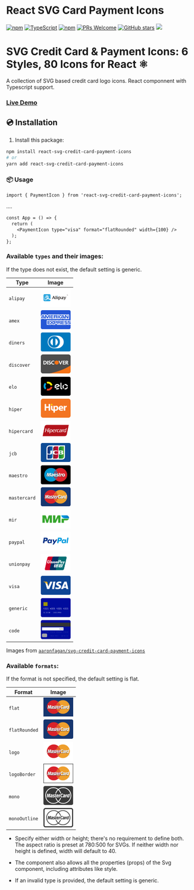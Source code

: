 # React SVG Card Payment Icons 

[![npm](https://img.shields.io/npm/v/react-svg-credit-card-payment-icons)](https://www.npmjs.com/package/react-svg-credit-card-payment-icons)
[![TypeScript](https://badgen.net/npm/types/env-var)](http://www.typescriptlang.org/)
[![​npm​](https://img.shields.io/npm/dm/react-svg-credit-card-payment-icons)](https://www.npmjs.com/package/react-svg-credit-card-payment-icons)
[![PRs Welcome](https://img.shields.io/badge/PRs-welcome-brightgreen.svg?style=flat-square)](http://makeapullrequest.com)
[![GitHub stars](https://img.shields.io/github/stars/marcovoliveira/react-svg-credit-card-payment-icons.svg?style=social)](https://github.com/marcovoliveira/react-svg-credit-card-payment-icons)
[![](https://img.shields.io/badge/-Contribute%20with%20a%20%E2%98%85!-%23ffd700)](https://github.com/marcovoliveira/react-svg-credit-card-payment-icons)

# SVG Credit Card & Payment Icons: 6 Styles, 80 Icons for React ⚛️
A collection of SVG based credit card logo icons. 
React componnent with Typescript support.

### [Live Demo](https://marcovoliveira.github.io/react-svg-credit-card-payment-icons/?path=/docs/paymen-cards--docs)

## 💿 Installation


1) Install this package:
```bash
npm install react-svg-credit-card-payment-icons
# or
yarn add react-svg-credit-card-payment-icons
```

### 📦 Usage

```tsx
import { PaymentIcon } from 'react-svg-credit-card-payment-icons';
```
....
```tsx
const App = () => {
  return (
    <PaymentIcon type="visa" format="flatRounded" width={100} />
  );
};
```

### Available `types` and their images:

If the type does not exist, the default setting is generic.

|Type    |Image
|---    |---
|`alipay`    |<img src="https://github.com/marcovoliveira/react-svg-credit-card-payment-icons/raw/main/src/icons/flat-rounded/alipay.svg" width=80/>
|`amex` |<img src="https://github.com/marcovoliveira/react-svg-credit-card-payment-icons/raw/main/src/icons/flat-rounded/amex.svg" width=80/>
|`diners`    |<img src="https://github.com/marcovoliveira/react-svg-credit-card-payment-icons/raw/main/src/icons/flat-rounded/diners.svg" width=80/>
|`discover`   |<img src="https://github.com/marcovoliveira/react-svg-credit-card-payment-icons/raw/main/src/icons/flat-rounded/discover.svg" width=80/>
|`elo`    |<img src="https://github.com/marcovoliveira/react-svg-credit-card-payment-icons/raw/main/src/icons/flat-rounded/elo.svg" width=80/>
|`hiper`    |<img src="https://github.com/marcovoliveira/react-svg-credit-card-payment-icons/raw/main/src/icons/flat-rounded/hiper.svg" width=80/>
|`hipercard`   |<img src="https://github.com/marcovoliveira/react-svg-credit-card-payment-icons/raw/main/src/icons/flat-rounded/hipercard.svg" width=80/>
|`jcb`    |<img src="https://github.com/marcovoliveira/react-svg-credit-card-payment-icons/raw/main/src/icons/flat-rounded/jcb.svg" width=80/>
|`maestro`   |<img src="https://github.com/marcovoliveira/react-svg-credit-card-payment-icons/raw/main/src/icons/flat-rounded/maestro.svg" width=80/>
|`mastercard`   |<img src="https://github.com/marcovoliveira/react-svg-credit-card-payment-icons/raw/main/src/icons/flat-rounded/mastercard.svg" width=80/>
|`mir`    |<img src="https://github.com/marcovoliveira/react-svg-credit-card-payment-icons/raw/main/src/icons/flat-rounded/mir.svg" width=80/>
|`paypal`    |<img src="https://github.com/marcovoliveira/react-svg-credit-card-payment-icons/raw/main/src/icons/flat-rounded/paypal.svg" width=80/>
|`unionpay`   |<img src="https://github.com/marcovoliveira/react-svg-credit-card-payment-icons/raw/main/src/icons/flat-rounded/unionpay.svg" width=80/>
|`visa`    |<img src="https://github.com/marcovoliveira/react-svg-credit-card-payment-icons/raw/main/src/icons/flat-rounded/visa.svg" width=80/>
|`generic`  |<img src="https://github.com/marcovoliveira/react-svg-credit-card-payment-icons/raw/main/src/icons/flat-rounded/generic.svg" width=80/>
|`code`  |<img src="https://github.com/marcovoliveira/react-svg-credit-card-payment-icons/raw/main/src/icons/flat-rounded/code.svg" width=80/>

Images from [`aaronfagan/svg-credit-card-payment-icons`](https://github.com/aaronfagan/svg-credit-card-payment-icons)


### Available `formats`:

If the format is not specified, the default setting is flat. 

|Format    |Image
|---    |---
|`flat`    |<img src="https://github.com/marcovoliveira/react-svg-credit-card-payment-icons/raw/main/src/icons/flat/mastercard.svg" width=80/>
|`flatRounded`    |<img src="https://github.com/marcovoliveira/react-svg-credit-card-payment-icons/raw/main/src/icons/flat-rounded/mastercard.svg" width=80/>
|`logo`    |<img src="https://github.com/marcovoliveira/react-svg-credit-card-payment-icons/raw/main/src/icons/logo/mastercard.svg" width=80/>
|`logoBorder`    |<img src="https://github.com/marcovoliveira/react-svg-credit-card-payment-icons/raw/main/src/icons/logo-border/mastercard.svg" width=80/>
|`mono`    |<img src="https://github.com/marcovoliveira/react-svg-credit-card-payment-icons/raw/main/src/icons/mono/mastercard.svg" width=80/>
|`monoOutline`    |<img src="https://github.com/marcovoliveira/react-svg-credit-card-payment-icons/raw/main/src/icons/mono-outline/mastercard.svg" width=80/>


* Specify either width or height; there's no requirement to define both. The aspect ratio is preset at 780:500 for SVGs. If neither width nor height is defined, width will default to 40.

* The component also allows all the properties (props) of the Svg component, including attributes like style.

* If an invalid type is provided, the default setting is generic.